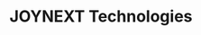 ---
image: ./images/joynext-landing.webp
url: "https://www.joynext.com/de/"
title: JOYNEXT Technologies
time: 08.2019 - 08.2020
description: During my year as an intern and working student, I developed test systems and evaluated in-house software. Other activities were the maintenance and support of Atlassian systems like Jira and Confluence
stack:
  - Atlassian
  - JIRA
  - Confluence
  - Java
---